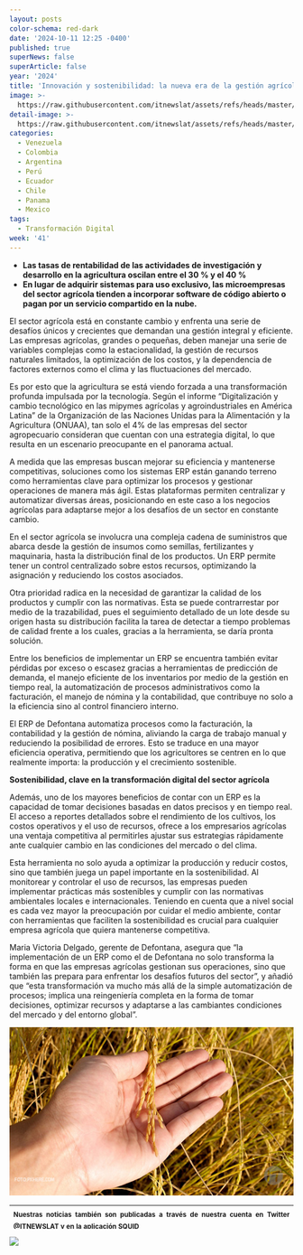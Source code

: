 ```yaml
---
layout: posts
color-schema: red-dark
date: '2024-10-11 12:25 -0400'
published: true
superNews: false
superArticle: false
year: '2024'
title: 'Innovación y sostenibilidad: la nueva era de la gestión agrícola'
image: >-
  https://raw.githubusercontent.com/itnewslat/assets/refs/heads/master/img/540x320/Agricultura-p.jpg
detail-image: >-
  https://raw.githubusercontent.com/itnewslat/assets/refs/heads/master/img/1024x680/Agricultura-g.jpg
categories:
  - Venezuela
  - Colombia
  - Argentina
  - Perú
  - Ecuador
  - Chile
  - Panama
  - Mexico
tags:
  - Transformación Digital
week: '41'
---
```

- **Las tasas de rentabilidad de las actividades de investigación y desarrollo en la agricultura oscilan entre el 30 % y el 40 %** 
- **En lugar de adquirir sistemas para uso exclusivo, las microempresas del sector agrícola tienden a incorporar software de código abierto o pagan por un servicio compartido en la nube.**

El sector agrícola está en constante cambio y enfrenta una serie de desafíos únicos y crecientes que demandan una gestión integral y eficiente. Las empresas agrícolas, grandes o pequeñas, deben manejar una serie de variables complejas como la estacionalidad, la gestión de recursos naturales limitados, la optimización de los costos, y la dependencia de factores externos como el clima y las fluctuaciones del mercado. 

Es por esto que la agricultura se está viendo forzada a una transformación profunda impulsada por la tecnología. Según el informe “Digitalización y cambio tecnológico en las mipymes agrícolas y agroindustriales en América Latina” de la Organización de las Naciones Unidas para la Alimentación y la Agricultura (ONUAA), tan solo el 4% de las empresas del sector agropecuario consideran que cuentan con una estrategia digital, lo que resulta en un escenario preocupante en el panorama actual.

A medida que las empresas buscan mejorar su eficiencia y mantenerse competitivas, soluciones como los sistemas ERP están ganando terreno como herramientas clave para optimizar los procesos y gestionar operaciones de manera más ágil. Estas plataformas permiten centralizar y automatizar diversas áreas, posicionando en este caso a los negocios agrícolas para adaptarse mejor a los desafíos de un sector en constante cambio. 

En el sector agrícola se involucra una compleja cadena de suministros que abarca desde la gestión de insumos como semillas, fertilizantes y maquinaria, hasta la distribución final de los productos. Un ERP permite tener un control centralizado sobre estos recursos, optimizando la asignación y reduciendo los costos asociados.

Otra prioridad radica en la necesidad de garantizar la calidad de los productos y cumplir con las normativas. Esta se puede contrarrestar por medio de la trazabilidad, pues el seguimiento detallado de un lote desde su origen hasta su distribución facilita la tarea de detectar a tiempo problemas de calidad frente a los cuales, gracias a la herramienta, se daría pronta solución. 

Entre los beneficios de implementar un ERP se encuentra también evitar pérdidas por exceso o escasez gracias a herramientas de predicción de demanda, el manejo eficiente de los inventarios por medio de la gestión en tiempo real, la automatización de procesos administrativos como la facturación, el manejo de nómina y la contabilidad, que contribuye no solo a la eficiencia sino al control financiero interno.

El ERP de Defontana automatiza procesos como la facturación, la contabilidad y la gestión de nómina, aliviando la carga de trabajo manual y reduciendo la posibilidad de errores. Esto se traduce en una mayor eficiencia operativa, permitiendo que los agricultores se centren en lo que realmente importa: la producción y el crecimiento sostenible. 

**Sostenibilidad, clave en la transformación digital del sector agrícola**

Además, uno de los mayores beneficios de contar con un ERP es la capacidad de tomar decisiones basadas en datos precisos y en tiempo real. El acceso a reportes detallados sobre el rendimiento de los cultivos, los costos operativos y el uso de recursos, ofrece a los empresarios agrícolas una ventaja competitiva al permitirles ajustar sus estrategias rápidamente ante cualquier cambio en las condiciones del mercado o del clima.

Esta herramienta no solo ayuda a optimizar la producción y reducir costos, sino que también juega un papel importante en la sostenibilidad. Al monitorear y controlar el uso de recursos, las empresas pueden implementar prácticas más sostenibles y cumplir con las normativas ambientales locales e internacionales. Teniendo en cuenta que a nivel social es cada vez mayor la preocupación por cuidar el medio ambiente, contar con herramientas que faciliten la sostenibilidad es crucial para cualquier empresa agrícola que quiera mantenerse competitiva.

Maria Victoria Delgado, gerente de Defontana, asegura que “la implementación de un ERP como el de Defontana no solo transforma la forma en que las empresas agrícolas gestionan sus operaciones, sino que también las prepara para enfrentar los desafíos futuros del sector”, y añadió que “esta transformación va mucho más allá de la simple automatización de procesos; implica una reingeniería completa en la forma de tomar decisiones, optimizar recursos y adaptarse a las cambiantes condiciones del mercado y del entorno global”.

![](https://raw.githubusercontent.com/itnewslat/assets/refs/heads/master/img/540x320/Agricultura-p.jpg)

<table style="height: 42px;" width="569">
<tbody>
<tr>
<td style="text-align: justify;"><sub><strong>Nuestras noticias también son publicadas a través de nuestra cuenta en Twitter <a href="https://twitter.com/itnewslat?lang=es">@ITNEWSLAT</a> y en la aplicación <a href="https://squidapp.co/en/">SQUID</a></strong></sub></td>
</tr>
</tbody>
</table>

<img src="https://tracker.metricool.com/c3po.jpg?hash=56f88a41e39ab42c063cc51676587a04"/>